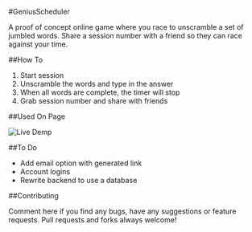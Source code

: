 #GeniusScheduler

A proof of concept online game where you race to unscramble a set of jumbled words. Share a session number with a friend so they can race against your time.

##How To

1. Start session
2. Unscramble the words and type in the answer
3. When all words are complete, the timer will stop
4. Grab session number and share with friends 

##Used On Page

![Live Demp](http://www.curiousrhythms.com/jumble/)

##To Do

- Add email option with generated link
- Account logins
- Rewrite backend to use a database

##Contributing

Comment here if you find any bugs, have any suggestions or feature requests. Pull requests and forks always welcome!

